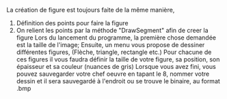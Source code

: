 La création de figure est toujours faite de la même manière,
1) Définition des points pour faire la figure
2) On relient les points par la méthode "DrawSegment" afin de creer la figure
Lors du lancement du programme, la première chose demandée est la taille de l'image;
Ensuite, un menu vous propose de dessiner différentes figures, (Flèche, triangle, rectangle etc.)
Pour chacune de ces figures il vous faudra définir la taille de votre figure, sa position, son épaisseur et sa couleur (nuances de gris)
Lorsque vous avez fini, vous pouvez sauvegarder votre chef oeuvre en tapant le 8,
nommer votre dessin et il sera sauvegardé à l'endroit ou se trouve le binaire, au format .bmp
